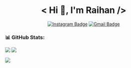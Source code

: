 <div align="center">
 
# < Hi 👋, I'm Raihan />

[![Instagram Badge](https://img.shields.io/badge/Instagram-E4405F?style=for-the-badge&logo=instagram&logoColor=white)](https://www.instagram.com/rhn.dev/)
[![Gmail Badge](https://img.shields.io/badge/EMAIL-FE7A16?style=for-the-badge&logo=gmail&logoColor=white)](mailto:raihanalkawsar92@gmail.com)

</div>

### 📊 GitHub Stats:
![](https://github-readme-stats.vercel.app/api?username=al-kawsar&theme=shadow_blue&hide_border=false&include_all_commits=false&count_private=false)
![](https://github-readme-stats.vercel.app/api/top-langs/?username=al-kawsar&theme=shadow_blue&hide_border=false&include_all_commits=false&count_private=false&layout=compact)

<img src="https://komarev.com/ghpvc/?username=al-kawsar&label=PROFILE+VIEWS&style=flat&color=blue">
